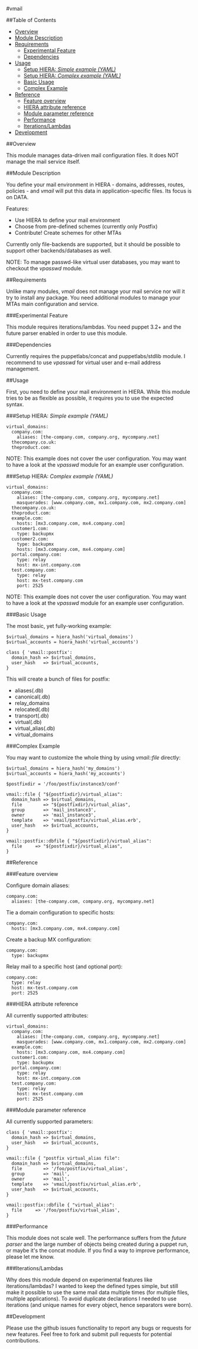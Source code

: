 #vmail

##Table of Contents

- [Overview](#overview)
- [Module Description](#module-description)
- [Requirements](#requirements)
  - [Experimental Feature](#experimental-feature)
  - [Dependencies](#dependencies)
- [Usage](#usage)
  - [Setup HIERA: _Simple example (YAML)_](#setup-hiera-_simple-example-yaml_)
  - [Setup HIERA: _Complex example (YAML)_](#setup-hiera-_complex-example-yaml_)
  - [Basic Usage](#basic-usage)
  - [Complex Example](#complex-example)
- [Reference](#reference)
  - [Feature overview](#feature-overview)
  - [HIERA attribute reference](#hiera-attribute-reference)
  - [Module parameter reference](#module-parameter-reference)
  - [Performance](#performance)
  - [Iterations/Lambdas](#iterationslambdas)
- [Development](#development)

##Overview

This module manages data-driven mail configuration files. It does NOT manage the mail service itself.

##Module Description

You define your mail environment in HIERA - domains, addresses, routes, policies - and _vmail_ will put this data in application-specific files. Its focus is on DATA.

Features:

* Use HIERA to define your mail environment
* Choose from pre-defined schemes (currently only Postfix)
* Contribute! Create schemes for other MTAs

Currently only file-backends are supported, but it should be possible to support other backends/databases as well.

NOTE: To manage passwd-like virtual user databases, you may want to checkout the _vpasswd_ module.

##Requirements

Unlike many modules, _vmail_ does not manage your mail service nor will it try to install any package. You need additional modules to manage your MTAs main configuration and service.

###Experimental Feature

This module requires iterations/lambdas. You need puppet 3.2+ and the future parser enabled in order to use this module.

###Dependencies

Currently requires the puppetlabs/concat and puppetlabs/stdlib module.
I recommend to use _vpasswd_ for virtual user and e-mail address management.

##Usage

First, you need to define your mail environment in HIERA. While this module tries to be as flexible as possible, it requires you to use the expected syntax.

###Setup HIERA: _Simple example (YAML)_

    virtual_domains:
      company.com:
        aliases: [the-company.com, company.org, mycompany.net]
      thecompany.co.uk:
      theproduct.com:

NOTE: This example does not cover the user configuration. You may want to have a look at the _vpasswd_ module for an example user configuration.

###Setup HIERA: _Complex example (YAML)_

    virtual_domains:
      company.com:
        aliases: [the-company.com, company.org, mycompany.net]
        masquerades: [www.company.com, mx1.company.com, mx2.company.com]
      thecompany.co.uk:
      theproduct.com:
      example.com:
        hosts: [mx3.company.com, mx4.company.com]
      customer1.com:
        type: backupmx
      customer2.com:
        type: backupmx
        hosts: [mx3.company.com, mx4.company.com]
      portal.company.com:
        type: relay
        host: mx-int.company.com
      test.company.com:
        type: relay
        host: mx-test.company.com
        port: 2525

NOTE: This example does not cover the user configuration. You may want to have a look at the _vpasswd_ module for an example user configuration.

###Basic Usage

The most basic, yet fully-working example:

    $virtual_domains = hiera_hash('virtual_domains')
    $virtual_accounts = hiera_hash('virtual_accounts')

    class { 'vmail::postfix':
      domain_hash => $virtual_domains,
      user_hash   => $virtual_accounts,
    }

This will create a bunch of files for postfix:

* aliases(.db)
* canonical(.db)
* relay_domains
* relocated(.db)
* transport(.db)
* virtual(.db)
* virtual_alias(.db)
* virtual_domains

###Complex Example

You may want to customize the whole thing by using  _vmail::file_ directly:

    $virtual_domains = hiera_hash('my_domains')
    $virtual_accounts = hiera_hash('my_accounts')

    $postfixdir = '/foo/postfix/instance3/conf'

    vmail::file { "${postfixdir}/virtual_alias":
      domain_hash => $virtual_domains,
      file        => "${postfixdir}/virtual_alias",
      group       => 'mail_instance3',
      owner       => 'mail_instance3',
      template    => 'vmail/postfix/virtual_alias.erb',
      user_hash   => $virtual_accounts,
    }

    vmail::postfix::dbfile { "${postfixdir}/virtual_alias":
      file     => "${postfixdir}/virtual_alias",
    }

##Reference

###Feature overview

Configure domain aliases:

    company.com:
      aliases: [the-company.com, company.org, mycompany.net]

Tie a domain configuration to specific hosts:

    company.com:
      hosts: [mx3.company.com, mx4.company.com]

Create a backup MX configuration:

    company.com:
      type: backupmx

Relay mail to a specific host (and optional port):

    company.com:
      type: relay
      host: mx-test.company.com
      port: 2525

###HIERA attribute reference

All currently supported attributes:

    virtual_domains:
      company.com:
        aliases: [the-company.com, company.org, mycompany.net]
        masquerades: [www.company.com, mx1.company.com, mx2.company.com]
      example.com:
        hosts: [mx3.company.com, mx4.company.com]
      customer1.com:
        type: backupmx
      portal.company.com:
        type: relay
        host: mx-int.company.com
      test.company.com:
        type: relay
        host: mx-test.company.com
        port: 2525

###Module parameter reference

All currently supported parameters:

    class { 'vmail::postfix':
      domain_hash => $virtual_domains,
      user_hash   => $virtual_accounts,
    }

    vmail::file { "postfix virtual_alias file":
      domain_hash => $virtual_domains,
      file        => '/foo/postfix/virtual_alias',
      group       => 'mail',
      owner       => 'mail',
      template    => 'vmail/postfix/virtual_alias.erb',
      user_hash   => $virtual_accounts,
    }

    vmail::postfix::dbfile { "virtual_alias":
      file     => '/foo/postfix/virtual_alias',
    }

###Performance

This module does not scale well. The performance suffers from the _future parser_ and the large number of objects being created during a puppet run, or maybe it's the concat module. If you find a way to improve performance, please let me know.

###Iterations/Lambdas

Why does this module depend on experimental features like iterations/lambdas? I wanted to keep the defined types simple, but still make it possible to use the same mail data multiple times (for multiple files, multiple applications). To avoid duplicate declarations I needed to use iterations (and unique names for every object, hence separators were born).

##Development

Please use the github issues functionality to report any bugs or requests for new features.
Feel free to fork and submit pull requests for potential contributions.
